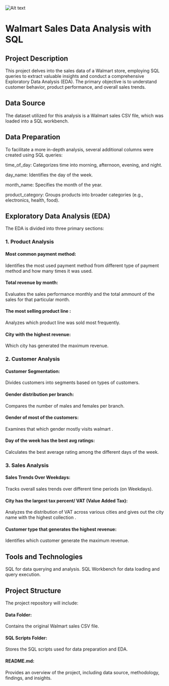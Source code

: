 ![Alt text](file:///C:/Users/Dell/Downloads/walmart_logo.jpg)

# Walmart Sales Data Analysis with SQL

## Project Description

This project delves into the sales data of a Walmart store, employing SQL queries to extract valuable insights and conduct a comprehensive Exploratory Data Analysis (EDA). The primary objective is to understand customer behavior, product performance, and overall sales trends.

## Data Source

The dataset utilized for this analysis is a Walmart sales CSV file, which was loaded into a SQL workbench.

## Data Preparation

To facilitate a more in-depth analysis, several additional columns were created using SQL queries:

time_of_day: Categorizes time into morning, afternoon, evening, and night.

day_name: Identifies the day of the week.

month_name: Specifies the month of the year.

product_category: Groups products into broader categories (e.g., electronics, health, food).
## Exploratory Data Analysis (EDA)

The EDA is divided into three primary sections:

### 1. Product Analysis

####  Most common payment method: 
Identifies the most used payment method from different type of payment method and how many times it was used.
#### Total revenue by month: 
Evaluates the sales performance monthly and the total ammount of the sales for that particular month.
####  The most selling product line :
Analyzes which product line was sold most frequently.
#### City with the highest revenue:
Which city has generated the maximum revenue.
### 2. Customer Analysis

#### Customer Segmentation: 
Divides customers into segments based on types of customers.
####  Gender distribution per branch: 
Compares the number of males and females per branch.
#### Gender of most of the customers:
Examines that which gender mostly visits walmart .
#### Day of the week has the best avg ratings:
Calculates the best average rating among the different days of the week.
### 3. Sales Analysis

#### Sales Trends Over Weekdays: 
Tracks overall sales trends over different time periods (on Weekdays).
#### City has the largest tax percent/ VAT (Value Added Tax): 
Analyzes the distribution of VAT across various cities and gives out the city name with the highest collection .
#### Customer type that generates the highest revenue: 
Identifies which customer generate the maximum revenue.

## Tools and Technologies

SQL for data querying and analysis.
SQL Workbench for data loading and query execution.

## Project Structure

The project repository will include:

#### Data Folder: 
Contains the original Walmart sales CSV file.
#### SQL Scripts Folder: 
Stores the SQL scripts used for data preparation and EDA.
#### README.md: 
Provides an overview of the project, including data source, methodology, findings, and insights.

